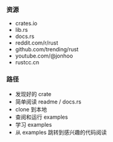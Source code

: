 ### 资源
- crates.io
- lib.rs
- docs.rs
- reddit.com/r/rust
- github.com/trending/rust
- youtube.com/@jonhoo
- rustcc.cn

### 路径
- 发现好的 crate
- 简单阅读 readme / docs.rs
- clone 到本地
- 查阅和运行 examples
- 学习 examples
- 从 examples 跳转到感兴趣的代码阅读
